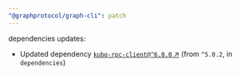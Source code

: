 ```yaml
---
"@graphprotocol/graph-cli": patch
---
```

dependencies updates:
  - Updated dependency [`kubo-rpc-client@^6.0.0` ↗︎](https://www.npmjs.com/package/kubo-rpc-client/v/6.0.0) (from `^5.0.2`, in `dependencies`)
